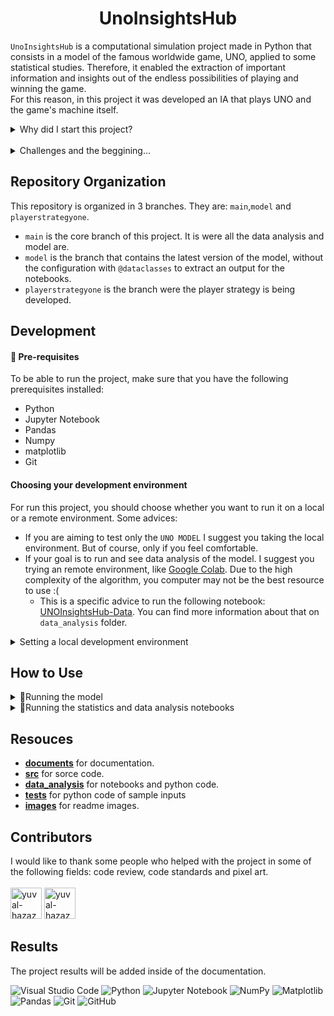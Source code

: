 <h1 align="center">
    UnoInsightsHub
</h1>

`UnoInsightsHub` is a computational simulation project made in Python that consists in a model of the famous worldwide game, UNO, applied to some statistical studies. Therefore, it enabled the extraction of important information and insights out of the endless possibilities of playing and winning the game.
<br>
For this reason, in this project it was developed an IA that plays UNO and the game's machine itself.

<details>
<summary>
  Why did I start this project?
</summary> <br />
Furthermore, the project's idea was born with the intention of being a final project of a subject of my grad, the subject is called "Modelling and Computational Simulation" (IMD/UFRN). Then, I used Python and Jupyter Notebook as main technologies because it is what we were using in class, and also, because python is very recommended for data science.
</details>
<br>
<details>
<summary>
  Challenges and the beggining...
</summary> <br />
I've faced some challenges during the build of the model due to its refactoring. I've begun the project in google colab, and as soon as it got bigger, I'd to change it for VSCode and start working on the refactoring, trying to apply as many good practices as I knew in the project.
</details>

## Repository Organization

This repository is organized in 3 branches. They are: `main`,`model` and `playerstrategyone`.

- `main` is the core branch of this project. It is were all the data analysis and model are.
- `model` is the branch that contains the latest version of the model, without the configuration with `@dataclasses` to extract an output for the notebooks.
- `playerstrategyone` is the branch were the player strategy is being developed.

## Development

#### 📌 Pre-requisites

To be able to run the project, make sure that you have the following prerequisites installed: <br>

- Python
- Jupyter Notebook
- Pandas
- Numpy
- matplotlib
- Git

#### Choosing your development environment

For run this project, you should choose whether you want to run it on a local or a remote environment. Some advices:

- If you are aiming to test only the `UNO MODEL` I suggest you taking the local environment. But of course, only if you feel comfortable.
- If your goal is to run and see data analysis of the model. I suggest you trying an remote environment, like
  [Google Colab](https://colab.research.google.com/?utm_source=scs-index). Due to the high complexity of the algorithm, you computer may not be the best resource to use :(
  - This is a specific advice to run the following notebook: [UNOInsightsHub-Data](data_analysis\notebook\notebook.ipynb). You can find more information about that on `data_analysis` folder.

<details>
<summary>
   Setting a local development environment
</summary> <br />
    Before you get to try and test the model, you should follow some steps to have everything you need in hand. <br>
    <br>
🦄 Firstly, make sure you have <code>Git</code> installed. Everything is right? Okay! Now here's a recommended step-by-step to install the dependencies: <br> <Br>

1. Clone the repository

   `git clone https://github.com/julianasantiago100/uno_simulation.git`

2. Install python3, pandas, jupyter notebook, numpy and matplotlib
   - Depending on your Operational System,the command line will be different.

</details>

## How to Use

<details>
<summary>
   📌Running the model
</summary> <br />
If you want to run only the model, you should try this notebook: <code>runmodel.py</code>
There is some changeable inputs entries for the model, and it'll return an output that can be interpreted and used for further studies.
<div align='center'>
<img src='images\runmodel.png'img width="90%" alt='runcode.py screenshot'>
</div>
</details>

<details>
<summary>
   📌Running the statistics and data analysis notebooks 
</summary> <br />
If you want to try or test yourself this notebooks, I strongly recommend you taking Google Colab.
Next, you will have to use the complete version of this project connected with the analysis part as well. So, download  <a href=data_analysis\notebook\notebook.ipynb>UNOInsightsHub-Data</a> and have fun! <br>
       🚔Warning: Remember the high complexity!!
</details>

## Resouces

- **[documents](documents)** for documentation.
- **[src](src)** for sorce code.
- **[data_analysis](data_analysis)** for notebooks and python code.
- **[tests](tests)** for python code of sample inputs
- **[images](images)** for readme images.

## Contributors

I would like to thank some people who helped with the project in some of the following fields: code review, code standards and pixel art.<br><br>
<a href="https://github.com/StefWolf"><img src="https://avatars.githubusercontent.com/u/61637759?v=4" title="yuval-hazaz" width="50" height="50"></a>
<a href="https://github.com/talis-fb"><img src="https://avatars.githubusercontent.com/u/54823205?v=4" title="yuval-hazaz" width="50" height="50"></a>

## Results

The project results will be added inside of the documentation.

![Visual Studio Code](https://img.shields.io/badge/Visual%20Studio%20Code-0078d7.svg?style=for-the-badge&logo=visual-studio-code&logoColor=white)
![Python](https://img.shields.io/badge/python-3670A0?style=for-the-badge&logo=python&logoColor=ffdd54)
![Jupyter Notebook](https://img.shields.io/badge/jupyter-%23FA0F00.svg?style=for-the-badge&logo=jupyter&logoColor=white)
![NumPy](https://img.shields.io/badge/numpy-%23013243.svg?style=for-the-badge&logo=numpy&logoColor=white)
![Matplotlib](https://img.shields.io/badge/Matplotlib-%23ffffff.svg?style=for-the-badge&logo=Matplotlib&logoColor=black)
![Pandas](https://img.shields.io/badge/pandas-%23150458.svg?style=for-the-badge&logo=pandas&logoColor=white)
![Git](https://img.shields.io/badge/git-%23F05033.svg?style=for-the-badge&logo=git&logoColor=white)
![GitHub](https://img.shields.io/badge/github-%23121011.svg?style=for-the-badge&logo=github&logoColor=white)
